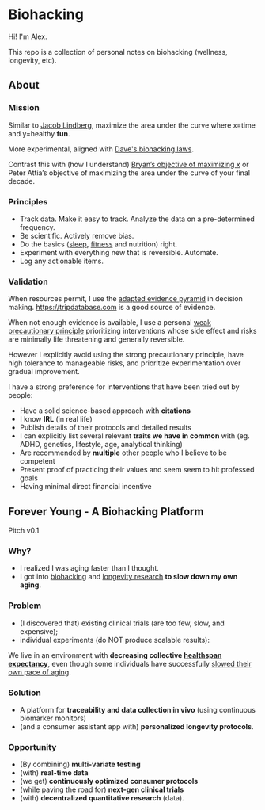 # Biohacking

Hi! I'm Alex.

This repo is a collection of personal notes on biohacking (wellness, longevity, etc).

## About

### Mission

Similar to [Jacob Lindberg](./reviews/influencers/jacoblindberg.md),
maximize the area under the curve where x=time and y=healthy **fun**.

More experimental, aligned with [Dave's biohacking laws](./notes/game-changers.md).

Contrast this with (how I understand) [Bryan’s objective of maximizing x](https://protocol.bryanjohnson.com/)
or Peter Attia’s objective of maximizing the area under the curve of your final decade.

### Principles

- Track data. Make it easy to track. Analyze the data on a pre-determined frequency.
- Be scientific. Actively remove bias.
- Do the basics
  ([sleep](./protocols/routines/sleep.md),
  [fitness](./protocols/routines/fitness.md) and nutrition) right.
- Experiment with everything new that is reversible. Automate.
- Log any actionable items.

### Validation

When resources permit, I use the [adapted evidence pyramid](https://www.ncbi.nlm.nih.gov/pmc/articles/PMC3124652/)
in decision making. <https://tripdatabase.com> is a good source of evidence.

When not enough evidence is available, I use a personal
[weak precautionary principle](https://en.wikipedia.org/wiki/Precautionary_principle)
prioritizing interventions whose side effect and risks are minimally life threatening
and generally reversible.

However I explicitly avoid using the strong precautionary principle, have high
tolerance to manageable risks, and prioritize experimentation over gradual improvement.

I have a strong preference for interventions that have been tried out by people:

- Have a solid science-based approach with **citations**
- I know **IRL** (in real life)
- Publish details of their protocols and detailed results
- I can explicitly list several relevant **traits we have in common** with
  (eg. ADHD, genetics, lifestyle, age, analytical thinking)
- Are recommended by **multiple** other people who I believe to be competent
- Present proof of practicing their values and seem seem to hit professed goals
- Having minimal direct financial incentive

## Forever Young - A Biohacking Platform

Pitch v0.1

### Why?

- I realized I was aging faster than I thought.
- I got into [biohacking](https://www.forbes.com/health/wellness/biohacking) and
  [longevity research](https://vitalia.city) **to slow down my own aging**.

### Problem

- (I discovered that) existing clinical trials (are too few, slow, and expensive);
- individual experiments (do NOT produce scalable results):

We live in an environment with **decreasing collective [healthspan expectancy](https://alaskapublic.org/2023/03/27/live-free-and-die-the-sad-state-of-u-s-life-expectancy/)**,
even though some individuals have successfully [slowed their own pace of aging](https://rejuvenationolympics.com/).

### Solution

- A platform for **traceability and data collection in vivo** (using continuous biomarker monitors)
- (and a consumer assistant app with) **personalized longevity protocols**.

### Opportunity

- (By combining) **multi-variate testing**
- (with) **real-time data**
- (we get) **continuously optimized consumer protocols**
- (while paving the road for) **next-gen clinical trials**
- (with) **decentralized quantitative research** (data).
